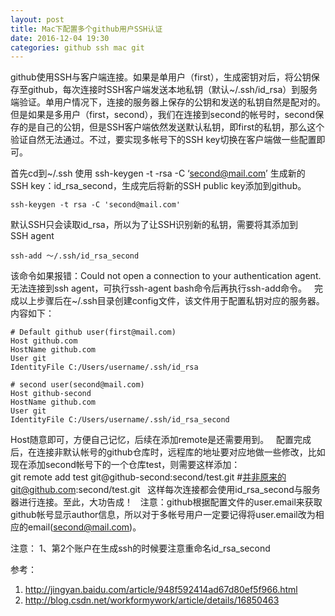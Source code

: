 ```yaml
---
layout: post
title: Mac下配置多个github用户SSH认证
date: 2016-12-04 19:30
categories: github ssh mac git
---
```


github使用SSH与客户端连接。如果是单用户（first），生成密钥对后，将公钥保存至github，每次连接时SSH客户端发送本地私钥（默认~/.ssh/id_rsa）到服务端验证。单用户情况下，连接的服务器上保存的公钥和发送的私钥自然是配对的。但是如果是多用户（first，second），我们在连接到second的帐号时，second保存的是自己的公钥，但是SSH客户端依然发送默认私钥，即first的私钥，那么这个验证自然无法通过。不过，要实现多帐号下的SSH key切换在客户端做一些配置即可。  

首先cd到~/.ssh 使用 ssh-keygen -t -rsa -C ‘second@mail.com’ 生成新的SSH key：id_rsa_second，生成完后将新的SSH public key添加到github。  

```
ssh-keygen -t rsa -C 'second@mail.com'
```

默认SSH只会读取id_rsa，所以为了让SSH识别新的私钥，需要将其添加到SSH agent  

```
ssh-add ～/.ssh/id_rsa_second
```

该命令如果报错：Could not open a connection to your authentication agent.无法连接到ssh agent，可执行ssh-agent bash命令后再执行ssh-add命令。  
完成以上步骤后在~/.ssh目录创建config文件，该文件用于配置私钥对应的服务器。内容如下： 

``` 
# Default github user(first@mail.com)  
Host github.com
HostName github.com
User git
IdentityFile C:/Users/username/.ssh/id_rsa
 
# second user(second@mail.com)
Host github-second
HostName github.com
User git
IdentityFile C:/Users/username/.ssh/id_rsa_second
```

Host随意即可，方便自己记忆，后续在添加remote是还需要用到。  
配置完成后，在连接非默认帐号的github仓库时，远程库的地址要对应地做一些修改，比如现在添加second帐号下的一个仓库test，则需要这样添加：  
git remote add test git@github-second:second/test.git #并非原来的git@github.com:second/test.git  
这样每次连接都会使用id_rsa_second与服务器进行连接。至此，大功告成！  
注意：github根据配置文件的user.email来获取github帐号显示author信息，所以对于多帐号用户一定要记得将user.email改为相应的email(second@mail.com)。  

注意：
1、第2个账户在生成ssh的时候要注意重命名id_rsa_second

参考：
1. <http://jingyan.baidu.com/article/948f592414ad67d80ef5f966.html>
2. <http://blog.csdn.net/workformywork/article/details/16850463>
